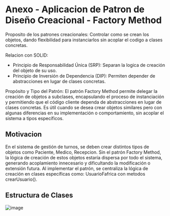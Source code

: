 # Anexo - Aplicacion de Patron de Diseño Creacional - Factory Method

Proposito de los patrones creacionales: Controlar como se crean los objetos, dando flexibilidad para instanciarlos sin acoplar el codigo a clases concretas.

Relacion con SOLID: 
* Principio de Responsabilidad Única (SRP): Separan la logica de creación del objeto de su uso.
* Principio de Inversión de Dependencia (DIP): Permiten depender de abstracciones en lugar de clases concretas.

Propósito  y  Tipo  del  Patrón:  El patrón Factory Method permite delegar la creación de objetos a subclases, encapsulando el proceso de instanciación y permitiendo que el código cliente dependa de abstracciones en lugar de clases concretas. Es útil cuando se desea crear objetos similares pero con algunas diferencias en su implementación o comportamiento, sin acoplar el sistema a tipos específicos.

## Motivacion
En el sistema de gestión de turnos, se deben crear distintos tipos de objetos como Paciente, Medico, Recepcion. Sin el patrón Factory Method, la lógica de creación de estos objetos estaría dispersa por todo el sistema, generando acoplamiento innecesario y dificultando la modificación o extensión futura. Al implementar el patrón, se centraliza la lógica de creación en clases específicas como: UsuarioFafrica con metodos crearUsuario().

## Estructura de Clases

![image](https://github.com/user-attachments/assets/a778969d-2d40-42c6-be8d-e119524eca82)
